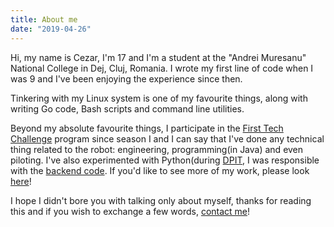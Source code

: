 ```yaml
---
title: About me
date: "2019-04-26"
---
```


Hi, my name is Cezar, I'm 17 and I'm a student at the "Andrei Muresanu" National College in Dej, Cluj, Romania. I wrote my first line of code when I was 9 and I've been enjoying the experience since then.

Tinkering with my Linux system is one of my favourite things, along with writing Go code, Bash scripts and command line utilities.

Beyond my absolute favourite things, I participate in the [First Tech Challenge](https://natieprineducatie.ro/) program since season I and I can say that I've done any technical thing related to the robot: engineering, programming(in Java) and even piloting. I've also experimented with Python(during [DPIT](https://dpit.ro/), I was responsible with the [backend code](https://github.com/cezarmathe/smartplug-backend). If you'd like to see more of my work, please look [here](https://cezarmathe.com/portfolio)!

I hope I didn't bore you with talking only about myself, thanks for reading this and if you wish to exchange a few words, [contact me](https://cezarmathe.com/contact)!
